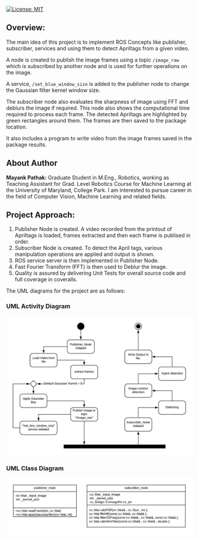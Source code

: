 [![License: MIT](https://img.shields.io/badge/License-MIT-green.svg)](https://opensource.org/licenses/MIT)


## Overview:
The main idea of this project is to implement ROS Concepts like publisher, subscriber, services and using them to detect Apriltags from a given video. 

A node is created to publish the image frames using a topic ```/image_raw ``` which is subscribed by another node and is used for further operations on the image. 

A service, ```/set_blue_window_size``` is added to the publisher node to change the Gaussian filter kernel window size. 

The subscriber node also evaluates the sharpness of image using FFT and deblurs the image if required. 
This node also shows the computational time required to process each frame. The detected Apriltags are highlighted by green rectangles around them. The frames are then saved to the package location.

It also includes a program to write video from the image frames saved in the package results.


## About Author

__Mayank Pathak:__ Graduate Student in M.Eng., Robotics, working as Teaching Assistant for Grad. Level Robotics Course for Machine Learning at the University of Maryland, College Park. I am interested to pursue career in the field of Computer Vision, Machine Learning and related fields.

## Project Approach:
1. Publisher Node is created.
	A video recorded from the printout of Apriltags is loaded, frames extracted and then each frame is publised in order.  
2. Subscriber Node is created.
	To detect the April tags, various manipulation operations are applied and output is shown.
3. ROS service server is then implemented in Publisher Node.
4. Fast Fourier Transform (FFT) is then used to Deblur the image.
6. Quality is assured by delivering Unit Tests for overall source code and full coverage in coveralls. 

The UML diagrams for the project are as follows:
### UML Activity Diagram
![activity_diag](https://github.com/mayankpathak10/tag_detector/blob/master/UML/initial/tag_detector_ActivityDiagram.jpeg)
### UML Class Diagram
![class_diag](https://github.com/mayankpathak10/tag_detector/blob/master/UML/initial/tag_detector_Class_diagram.jpeg)
